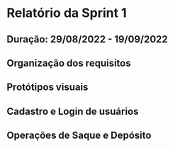 # Relatório da Sprint 1
## Duração: 29/08/2022 - 19/09/2022
## Organização dos requisitos
## Protótipos visuais
## Cadastro e Login de usuários
## Operações de Saque e Depósito